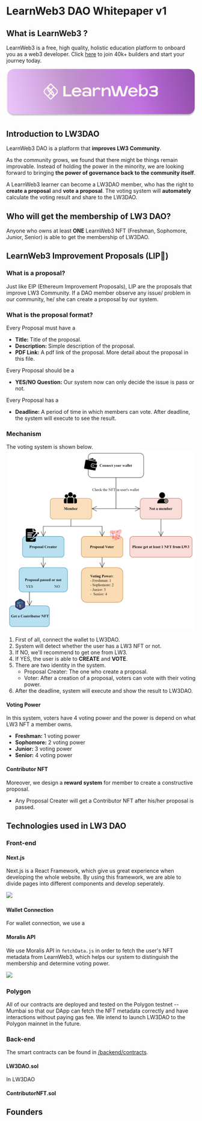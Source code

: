 # LearnWeb3 DAO Whitepaper v1

## What is LearnWeb3 ?
LearnWeb3 is a free, high quality, holistic education platform to onboard you as a web3 developer. Click [here](https://learnweb3.io/) to join 40k+ builders and start your journey today.

![](./img/lw3-logo-color.png)
## Introduction to LW3DAO
LearnWeb3 DAO is a platform that **improves LW3 Community**.

As the community grows, we found that there might be things remain improvable. Instead of holding the power in the minority, we are looking forward to bringing **the power of governance back to the community itself**. 

A LearnWeb3 learner can become a LW3DAO member, who has the right to **create a proposal** and **vote a proposal**. The voting system will **automately** calculate the voting result and share to the LW3DAO. 

## Who will get the membership of LW3 DAO?
Anyone who owns at least **ONE** LearnWeb3 NFT (Freshman, Sophomore, Junior, Senior) is able to get the membership of LW3DAO.

## LearnWeb3 Improvement Proposals (LIP👄)
### What is a proposal?
Just like EIP (Ethereum Improvement Proposals), LIP are the proposals that improve LW3 Community. If a DAO member observe any issue/ problem in our community, he/ she can create a proposal by our system. 

### What is the proposal format?
Every Proposal must have a
- **Title:** Title of the proposal.
- **Description:** Simple description of the proposal. 
- **PDF Link:** A pdf link of the proposal. More detail about the proposal in this file.

Every Proposal should be a
- **YES/NO Question:** Our system now can only decide the issue is pass or not. 

Every Proposal has a 
- **Deadline:** A period of time in which members can vote. After deadline, the system will execute to see the result.
### Mechanism
The voting system is shown below.
![voting system](./img/systemic.png)
1. First of all, connect the wallet to LW3DAO.
2. System will detect whether the user has a LW3 NFT or not.
3. If NO, we'll recommend to get one from LW3.
4. If YES, the user is able to **CREATE** and **VOTE**.
5. There are two identity in the system.
   - Proposal Creater: The one who create a proposal.
   - Voter: After a creation of a proposal, voters can vote with their voting power.
6. After the deadline, system will execute and show the result to LW3DAO. 
#### Voting Power
In this system, voters have 4 voting power and the power is depend on what LW3 NFT a member owns.
- **Freshman:** 1 voting power
- **Sophomore:** 2 voting power
- **Junior:** 3 voting power
- **Senior:** 4 voting power

#### Contributor NFT
Moreover, we design a **reward system** for member to create a constructive proposal.
- Any Proposal Creater will get a Contributor NFT after his/her proposal is passed.

## Technologies used in LW3 DAO

### Front-end
#### Next.js
Next.js is a React Framework, which give us great experience when developing the whole website. By using this framework, we are able to divide pages into different components and develop seperately.

![](/img/Next-logo.png)

#### Wallet Connection
For wallet connection, we use a 

#### Moralis API
We use Moralis API in `fetchData.js` in order to fetch the user's NFT metadata from LearnWeb3, which helps our system to distinguish the membership and determine voting power. 

![](/img/Moralis%20API.png)

### Polygon
All of our contracts are deployed and tested on the Polygon testnet -- Mumbai so that our DApp can fetch the NFT metadata correctly and have interactions without paying gas fee. We intend to launch LW3DAO to the Polygon mainnet in the future.

### Back-end 
The smart contracts can be found in [/backend/contracts]().


#### LW3DAO.sol
In LW3DAO 
#### ContributorNFT.sol

## Founders
